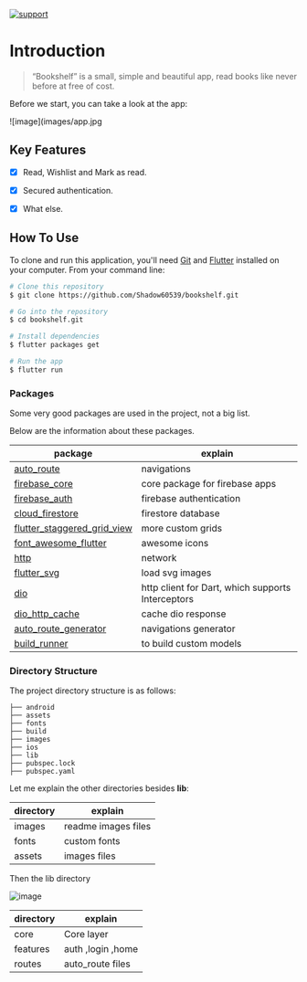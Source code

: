 
[![support](https://img.shields.io/badge/plateform-flutter%7Candroid%20studio-9cf?style=plastic&logo=appveyor)](https://github.com/Shadow60539/bookshelf)

# Introduction

> “Bookshelf”
is a small, simple and beautiful app,
read books like never before at free of cost.

Before we start, you can take a look at the app:

![image](images/app.jpg


## Key Features

- [x] Read, Wishlist and Mark as read.
- [x] Secured authentication.
- [x] What else.


## How To Use

To clone and run this application, you'll need [Git](https://git-scm.com) and [Flutter](https://flutter.dev/docs/get-started/install) installed on your computer. From your command line:

```bash
# Clone this repository
$ git clone https://github.com/Shadow60539/bookshelf.git

# Go into the repository
$ cd bookshelf.git

# Install dependencies
$ flutter packages get

# Run the app
$ flutter run
```


### Packages


Some very good packages are used in the project, not a big list.


Below are the information about these packages.


package | explain
---|---
[auto_route](https://pub.flutter-io.cn/packages/auto_route) | navigations
[firebase_core](https://pub.flutter-io.cn/packages/firebase_core) | core package for firebase apps
[firebase_auth](https://pub.flutter-io.cn/packages/firebase_auth) | firebase authentication
[cloud_firestore](https://pub.flutter-io.cn/packages/cloud_firestore) | firestore database
[flutter_staggered_grid_view](https://pub.flutter-io.cn/packages/image_crop) | more custom grids
[font_awesome_flutter](https://pub.flutter-io.cn/packages/font_awesome_flutter) | awesome icons
[http](https://pub.flutter-io.cn/packages/table_calendar) | network
[flutter_svg](https://pub.flutter-io.cn/packages/date_format) | load svg images
[dio](https://pub.flutter-io.cn/packages/audioplayers) | http client for Dart, which supports Interceptors
[dio_http_cache](https://pub.flutter-io.cn/packages/flutter_local_notifications) | cache dio response
[auto_route_generator](https://pub.flutter-io.cn/packages/hive_generator) | navigations generator
[build_runner](https://pub.flutter-io.cn/packages/build_runner) | to build custom models

### Directory Structure

The project directory structure is as follows:

```
├── android
├── assets
├── fonts
├── build
├── images
├── ios
├── lib
├── pubspec.lock
├── pubspec.yaml

```


Let me explain the other directories besides **lib**:

directory | explain
---|---
images | readme images files
fonts | custom fonts
assets | images files

Then the lib directory


![image](images/lib.png)



directory | explain
---|---
core | Core layer
features | auth ,login ,home
routes | auto_route files


